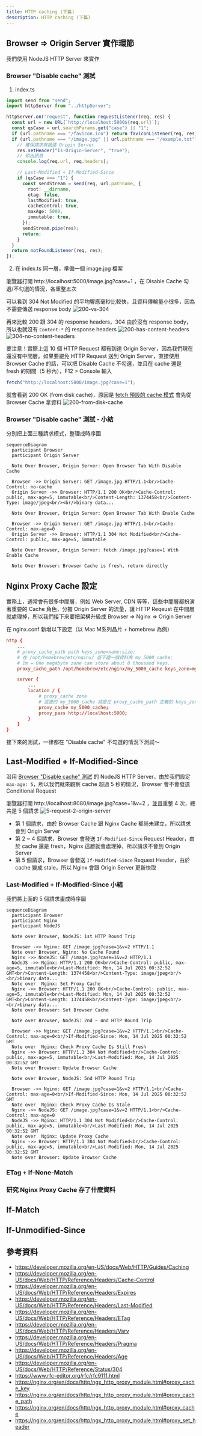 ```yaml
---
title: HTTP caching (下篇)
description: HTTP caching (下篇)
---
```


## Browser => Origin Server 實作環節

我們使用 NodeJS HTTP Server 來實作

### Browser "Disable cache" 測試

1. index.ts

```ts
import send from "send";
import httpServer from "../httpServer";

httpServer.on("request", function requestListener(req, res) {
  const url = new URL(`http://localhost:5000${req.url}`);
  const qsCase = url.searchParams.get("case") || "1";
  if (url.pathname === "/favicon.ico") return faviconListener(req, res);
  if (url.pathname === "/image.jpg" || url.pathname === "/example.txt") {
    // 確保請求有抵達 Origin Server
    res.setHeader("Is-Origin-Server", "true");
    // 印出訊息
    console.log(req.url, req.headers);

    // Last-Modified + If-Modified-Since
    if (qsCase === "1") {
      const sendStream = send(req, url.pathname, {
        root: __dirname,
        etag: false,
        lastModified: true,
        cacheControl: true,
        maxAge: 5000,
        immutable: true,
      });
      sendStream.pipe(res);
      return;
    }
  }
  return notFoundListener(req, res);
});
```

2. 在 index.ts 同一層，準備一個 image.jpg 檔案

瀏覽器打開 http://localhost:5000/image.jpg?case=1 ，在 Disable Cache 勾選/不勾選的情況，各重整五次

可以看到 304 Not Modified 的平均響應毫秒比較快，且資料傳輸量小很多，因為不需要傳送 response body
![200-vs-304](../../static/img/200-vs-304.jpg)

再來比較 200 跟 304 的 response headers，304 由於沒有 response body，所以也就沒有 `Content-*` 的 response headers
![200-has-content-headers](../../static/img/200-has-content-headers.jpg)
![304-no-content-headers](../../static/img/304-no-content-headers.jpg)

要注意！實際上這 10 個 HTTP Request 都有到達 Origin Server，因為我們現在還沒有中間層。如果要避免 HTTP Request 送到 Origin Server，直接使用 Browser Cache 的話，可以把 Disable Cache 不勾選，並且在 cache 還是 fresh 的期間（5 秒內），F12 > Console 輸入

```js
fetch("http://localhost:5000/image.jpg?case=1");
```

就會看到 200 OK (from disk cache)，原因是 [fetch 預設的 cache 模式](https://developer.mozilla.org/en-US/docs/Web/API/RequestInit#default) 會先從 Browser Cache 拿資料
![200-from-disk-cache](../../static/img/200-from-disk-cache.jpg)

### Browser "Disable cache" 測試 - 小結

分別把上面三種請求模式，整理成時序圖

```mermaid
sequenceDiagram
  participant Browser
  participant Origin Server

  Note Over Browser, Origin Server: Open Browser Tab With Disable Cache

  Browser ->> Origin Server: GET /image.jpg HTTP/1.1<br/>Cache-Control: no-cache
  Origin Server ->> Browser: HTTP/1.1 200 OK<br/>Cache-Control: public, max-age=5, immutable<br/>Content-Length: 1374458<br/>Content-Type: image/jpeg<br/><br/>binary data...

  Note Over Browser, Origin Server: Open Browser Tab With Enable Cache

  Browser ->> Origin Server: GET /image.jpg HTTP/1.1<br/>Cache-Control: max-age=0
  Origin Server ->> Browser: HTTP/1.1 304 Not Modified<br/>Cache-Control: public, max-age=5, immutable

  Note Over Browser, Origin Server: fetch /image.jpg?case=1 With Enable Cache

  Note Over Browser: Browser Cache is fresh, return directly
```

## Nginx Proxy Cache 設定

實務上，通常會有很多中間層，例如 Web Server, CDN 等等，這些中間層都扮演著重要的 Cache 角色，分擔 Origin Server 的流量，讓 HTTP Reqeust 在中間層就處理掉，所以我們接下來要把架構升級成 Browser => Nginx => Origin Server

在 nginx.conf 新增以下設定（以 Mac M系列晶片 + homebrew 為例）

```conf
http {
    ...
    # proxy_cache_path path keys_zone=name:size;
    # 在 /opt/homebrew/etc/nginx/ 底下建一個資料夾 my_5000_cache;
    # 1m = One megabyte zone can store about 8 thousand keys.
    proxy_cache_path /opt/homebrew/etc/nginx/my_5000_cache keys_zone=my_5000_cache:1m;

    server {
        ...
        location / {
            # proxy_cache zone
            # 這邊的 my_5000_cache 就是在 proxy_cache_path 定義的 keys_zone
            proxy_cache my_5000_cache;
            proxy_pass http://localhost:5000;
        }
    }
}
```

接下來的測試，一律都在 "Disable cache" 不勾選的情況下測試～

## Last-Modified + If-Modified-Since

沿用 [Browser "Disable cache" 測試](#browser-disable-cache-測試) 的 NodeJS HTTP Server，由於我們設定 `max-age: 5`，所以我們就來觀察 cache 超過 5 秒的情況，Browser 會不會發送 Conditional Request

瀏覽器打開 http://localhost:8080/image.jpg?case=1&v=2 ，並且重整 4 次，總共是 5 個請求
![5-request-2-origin-server](../../static/img/5-request-2-origin-server.jpg)

- 第 1 個請求，由於 Browser Cache 跟 Nginx Cache 都尚未建立，所以請求會到 Origin Server
- 第 2 ~ 4 個請求，Browser 會發送 `If-Modified-Since` Request Header，由於 cache 還是 fresh，Nginx 這層就會處理掉，所以請求不會到 Origin Server
- 第 5 個請求，Browser 會發送 `If-Modified-Since` Request Header，由於 cache 變成 stale，所以 Nginx 會跟 Origin Server 更新快取

### Last-Modified + If-Modified-Since 小結

我們將上面的 5 個請求畫成時序圖

```mermaid
sequenceDiagram
  participant Browser
  participant Nginx
  participant NodeJS

  Note over Browser, NodeJS: 1st HTTP Round Trip

  Browser ->> Nginx: GET /image.jpg?case=1&v=2 HTTP/1.1
  Note over Browser, Nginx: No Cache Found
  Nginx ->> NodeJS: GET /image.jpg?case=1&v=2 HTTP/1.1
  NodeJS ->> Nginx: HTTP/1.1 200 OK<br/>Cache-Control: public, max-age=5, immutable<br/>Last-Modified: Mon, 14 Jul 2025 00:32:52 GMT<br/>Content-Length: 1374458<br/>Content-Type: image/jpeg<br/><br/>binary data...
  Note over  Nginx: Set Proxy Cache
  Nginx ->> Browser: HTTP/1.1 200 OK<br/>Cache-Control: public, max-age=5, immutable<br/>Last-Modified: Mon, 14 Jul 2025 00:32:52 GMT<br/>Content-Length: 1374458<br/>Content-Type: image/jpeg<br/><br/>binary data...
  Note over Browser: Set Browser Cache

  Note over Browser, NodeJS: 2nd ~ 4nd HTTP Round Trip

  Browser ->> Nginx: GET /image.jpg?case=1&v=2 HTTP/1.1<br/>Cache-Control: max-age=0<br/>If-Modified-Since: Mon, 14 Jul 2025 00:32:52 GMT
  Note over  Nginx: Check Proxy Cache Is Still Fresh
  Nginx ->> Browser: HTTP/1.1 304 Not Modified<br/>Cache-Control: public, max-age=5, immutable<br/>Last-Modified: Mon, 14 Jul 2025 00:32:52 GMT
  Note over Browser: Update Browser Cache

  Note over Browser, NodeJS: 5nd HTTP Round Trip

  Browser ->> Nginx: GET /image.jpg?case=1&v=2 HTTP/1.1<br/>Cache-Control: max-age=0<br/>If-Modified-Since: Mon, 14 Jul 2025 00:32:52 GMT
  Note over  Nginx: Check Proxy Cache Is Stale
  Nginx ->> NodeJS: GET /image.jpg?case=1&v=2 HTTP/1.1<br/>Cache-Control: max-age=0
  NodeJS ->> Nginx: HTTP/1.1 304 Not Modified<br/>Cache-Control: public, max-age=5, immutable<br/>Last-Modified: Mon, 14 Jul 2025 00:32:52 GMT
  Note over  Nginx: Update Proxy Cache
  Nginx ->> Browser: HTTP/1.1 304 Not Modified<br/>Cache-Control: public, max-age=5, immutable<br/>Last-Modified: Mon, 14 Jul 2025 00:32:52 GMT
  Note over Browser: Update Browser Cache
```

### ETag + If-None-Match

<!-- todo 加上 conditional request -->
<!-- todo https://developer.mozilla.org/en-US/docs/Web/HTTP/Guides/Caching#etagif-none-match -->

<!-- todo -->
<!-- 研究為何 -->
<!-- https://claude.ai/chat/3fd15153-6006-4b2a-82c5-2d0776b2bc35 -->
<!-- ```
If caching is enabled, the header fields “If-Modified-Since”, “If-Unmodified-Since”, “If-None-Match”, “If-Match”, “Range”, and “If-Range” from the original request are not passed to the proxied server.
``` -->

### 研究 Nginx Proxy Cache 存了什麼資料

<!-- todo-yus -->

## If-Match

<!-- todo-yus 研究有誰支援 -->

## If-Unmodified-Since

<!-- todo-yus 研究有誰支援 -->

## 參考資料

- https://developer.mozilla.org/en-US/docs/Web/HTTP/Guides/Caching
- https://developer.mozilla.org/en-US/docs/Web/HTTP/Reference/Headers/Cache-Control
- https://developer.mozilla.org/en-US/docs/Web/HTTP/Reference/Headers/Expires
- https://developer.mozilla.org/en-US/docs/Web/HTTP/Reference/Headers/Last-Modified
- https://developer.mozilla.org/en-US/docs/Web/HTTP/Reference/Headers/ETag
- https://developer.mozilla.org/en-US/docs/Web/HTTP/Reference/Headers/Vary
- https://developer.mozilla.org/en-US/docs/Web/HTTP/Reference/Headers/Pragma
- https://developer.mozilla.org/en-US/docs/Web/HTTP/Reference/Headers/Age
- https://developer.mozilla.org/en-US/docs/Web/HTTP/Reference/Status/304
- https://www.rfc-editor.org/rfc/rfc9111.html
- https://nginx.org/en/docs/http/ngx_http_proxy_module.html#proxy_cache_key
- https://nginx.org/en/docs/http/ngx_http_proxy_module.html#proxy_cache_path
- https://nginx.org/en/docs/http/ngx_http_proxy_module.html#proxy_cache
- https://nginx.org/en/docs/http/ngx_http_proxy_module.html#proxy_set_header
